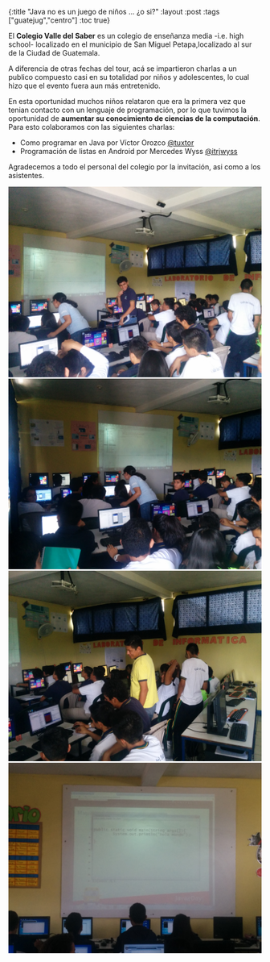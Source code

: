 {:title "Java no es un juego de niños ... ¿o si?"
 :layout :post
 :tags  ["guatejug","centro"]
 :toc true}

El **Colegio Valle del Saber** es un colegio de enseñanza media -i.e. high school- localizado en el municipio de San Miguel Petapa,localizado al sur de la Ciudad de Guatemala.

A diferencia de otras fechas del tour, acá se impartieron charlas a un publico compuesto casi en su totalidad por niños y adolescentes, lo cual hizo que el evento fuera aun más entretenido.

En esta oportunidad muchos niños relataron que era la primera vez que tenian contacto con un lenguaje de programación, por lo que tuvimos la oportunidad de **aumentar su conocimiento de ciencias de la computación**. Para esto colaboramos con las siguientes charlas:

* Como programar en Java por Víctor Orozco [@tuxtor](https://twitter.com/tuxtor)
* Programación de listas en Android por Mercedes Wyss [@itrjwyss](https://twitter.com/itrjwyss)

Agradecemos a todo el personal del colegio por la invitación, asi como a los asistentes.

<div class="fotorama">
<img src="../../img/posts/tour-saber/1.jpg">
<img src="../../img/posts/tour-saber/2.jpg">
<img src="../../img/posts/tour-saber/3.jpg">
<img src="../../img/posts/tour-saber/4.jpg">
</div>
